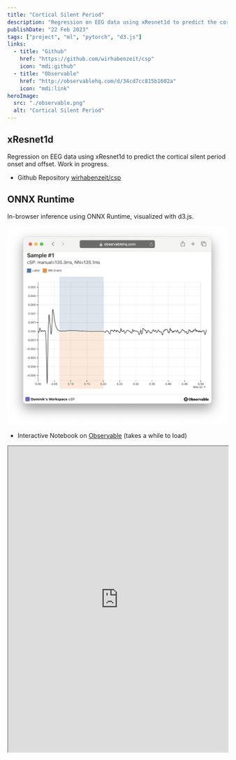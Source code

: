 ```yaml
---
title: "Cortical Silent Period"
description: "Regression on EEG data using xResnet1d to predict the cortical silent period onset and offset. Work in progress."
publishDate: "22 Feb 2023"
tags: ["project", "ml", "pytorch", "d3.js"]
links:
  - title: "Github"
    href: "https://github.com/wirhabenzeit/csp"
    icon: "mdi:github"
  - title: "Observable"
    href: "http://observablehq.com/d/34cd7cc815b1602a"
    icon: "mdi:link"
heroImage:
  src: "./observable.png"
  alt: "Cortical Silent Period"
---
```


## xResnet1d

Regression on EEG data using xResnet1d to predict the cortical silent period onset and offset. Work in progress.

- Github Repository [wirhabenzeit/csp](https://github.com/wirhabenzeit/csp)

## ONNX Runtime

In-browser inference using ONNX Runtime, visualized with d3.js.

![Observable](./csp.png)

- Interactive Notebook on [Observable](http://observablehq.com/d/34cd7cc815b1602a) (takes a while to load)

<iframe width="100%" height="701" frameborder="1" class="rounded shadow"
  src="https://observablehq.com/embed/34cd7cc815b1602a@898?cells=viewof+n%2Cviewof+timelineSettings%2CexamplePlot"></iframe>
